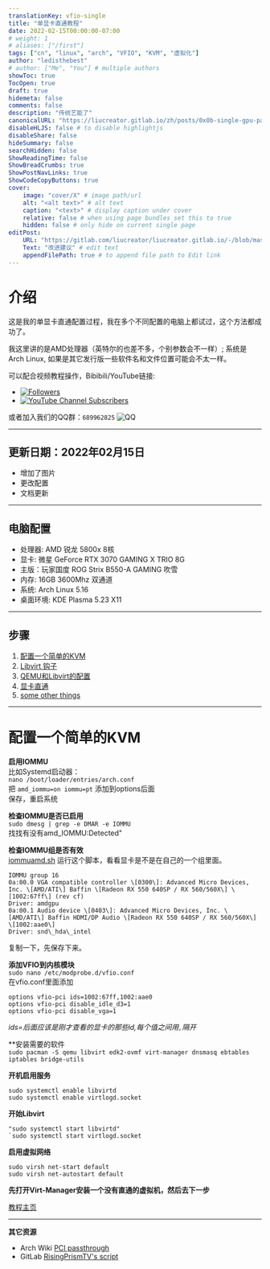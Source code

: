 ```yaml
---
translationKey: vfio-single
title: "单显卡直通教程"
date: 2022-02-15T00:00:00-07:00
# weight: 1
# aliases: ["/first"]
tags: ["cn", "linux", "arch", "VFIO", "KVM", "虚拟化"]
author: "ledisthebest"
# author: ["Me", "You"] # multiple authors
showToc: true
TocOpen: true
draft: true
hidemeta: false
comments: false
description: "传统艺能了"
canonicalURL: "https://liucreator.gitlab.io/zh/posts/0x0b-single-gpu-passthrough/readme-cn/"
disableHLJS: false # to disable highlightjs
disableShare: false
hideSummary: false
searchHidden: false
ShowReadingTime: false
ShowBreadCrumbs: true
ShowPostNavLinks: true
ShowCodeCopyButtons: true
cover:
    image: "cover/X" # image path/url
    alt: "<alt text>" # alt text
    caption: "<text>" # display caption under cover
    relative: false # when using page bundles set this to true
    hidden: false # only hide on current single page
editPost:
    URL: "https://gitlab.com/liucreator/liucreator.gitlab.io/-/blob/master/content"
    Text: "改进建议" # edit text
    appendFilePath: true # to append file path to Edit link
---
```


# 介绍
这是我的单显卡直通配置过程，我在多个不同配置的电脑上都试过，这个方法都成功了。

我这里讲的是AMD处理器（英特尔的也差不多，个别参数会不一样）; 系统是Arch Linux, 如果是其它发行版一些软件名和文件位置可能会不太一样。

可以配合视频教程操作，Bibibili/YouTube链接:
- [![Followers](https://bilistats.lonelyion.com/followers?uid=589560036)](https://space.bilibili.com/589560036/channel/seriesdetail?sid=2031728)
- [![YouTube Channel Subscribers](https://img.shields.io/youtube/channel/subscribers/UCKXFTVfYRA8Ho71bAT5tfVA?style=social)](https://www.youtube.com/channel/UCKXFTVfYRA8Ho71bAT5tfVA?sub_confirmation=1)

或者加入我们的QQ群：`689962825`
![QQ](/img/0x0B-single-gpu-passthrough/qq-group.png)

---

## 更新日期：2022年02月15日

- 增加了图片
- 更改配置
- 文档更新

---

## 电脑配置
- 处理器: AMD 锐龙 5800x 8核
- 显卡: 微星 GeForce RTX 3070 GAMING X TRIO 8G
- 主版：玩家国度 ROG Strix B550-A GAMING 吹雪
- 内存: 16GB 3600Mhz 双通道
- 系统: Arch Linux 5.16
- 桌面环境: KDE Plasma 5.23 X11

---

## 步骤
1. [配置一个简单的KVM](#配置一个简单的KVM)
2. [Libvirt 钩子](../VFIO/Libvirt%20Hooks%20cn.md)
3. [QEMU和Libvirt的配置](../VFIO/Configure%20Libvirt%20cn.md)
4. [显卡直通](../VFIO/Setting%20up%20Passthrough%20cn.md)
5. [some other things](../VFIO/Debugging%20and%20other%20features.md)

---

# 配置一个简单的KVM

**启用IOMMU**<br>
比如Systemd启动器：<br>
`nano /boot/loader/entries/arch.conf`<br>
把 `amd_iommu=on iommu=pt` 添加到options后面<br>
保存，重启系统

**检查IOMMU是否已启用**<br>
`sudo dmesg | grep -e DMAR -e IOMMU`<br>
找找有没有amd_IOMMU:Detected"

**检查IOMMU组是否有效**<br>
[iommuamd.sh](../resources/iommuamd.sh)
运行这个脚本，看看显卡是不是在自己的一个组里面。
```
IOMMU group 16
0a:00.0 VGA compatible controller \[0300\]: Advanced Micro Devices, Inc. \[AMD/ATI\] Baffin \[Radeon RX 550 640SP / RX 560/560X\] \[1002:67ff\] (rev cf)
Driver: amdgpu
0a:00.1 Audio device \[0403\]: Advanced Micro Devices, Inc. \[AMD/ATI\] Baffin HDMI/DP Audio \[Radeon RX 550 640SP / RX 560/560X\] \[1002:aae0\]
Driver: snd\_hda\_intel

```
复制一下，先保存下来。

**添加VFIO到内核模块**<br>
`sudo nano /etc/modprobe.d/vfio.conf`<br>
在vfio.conf里面添加<br>
```
options vfio-pci ids=1002:67ff,1002:aae0
options vfio-pci disable_idle_d3=1
options vfio-pci disable_vga=1
```
*ids=后面应该是刚才查看的显卡的那些id,每个值之间用`,`隔开*


**安装需要的软件<br>
`sudo pacman -S qemu libvirt edk2-ovmf virt-manager dnsmasq ebtables iptables bridge-utils`

**开机启用服务**<br>
```
sudo systemctl enable libvirtd
sudo systemctl enable virtlogd.socket
```

**开始Libvirt**<br>
```
"sudo systemctl start libvirtd"
`sudo systemctl start virtlogd.socket
```

**启用虚拟网络**<br>
```
sudo virsh net-start default
sudo virsh net-autostart default
```

**先打开Virt-Manager安装一个没有直通的虚拟机，然后去下一步**

[教程主页](../README-cn.md)






* * *
**其它资源**
- Arch Wiki [PCI passthrough](https://wiki.archlinux.org/index.php/PCI_passthrough_via_OVMF) 
- GitLab [RisingPrismTV's script](https://gitlab.com/risingprismtv/single-gpu-passthrough)
